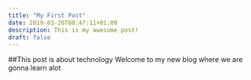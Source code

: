 ```yaml
---
title: "My First Post"
date: 2019-03-26T08:47:11+01:00
description: This is my awesome post!
draft: false
---
```


##This post is about technology
	Welcome to my new blog where we are gonna learn alot
